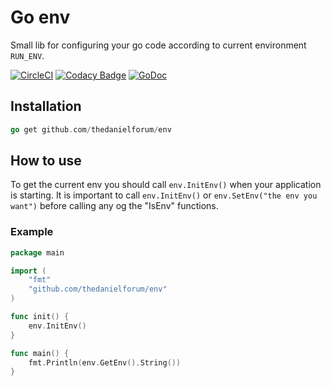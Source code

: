 # Go env

Small lib for configuring your go code according to current environment `RUN_ENV`.

[![CircleCI](https://circleci.com/gh/thedanielforum/env.svg?style=svg)](https://circleci.com/gh/thedanielforum/env) [![Codacy Badge](https://api.codacy.com/project/badge/Grade/0c235721a7c34876be2b7c3b77444173)](https://www.codacy.com/app/thedanielforum/env?utm_source=github.com&amp;utm_medium=referral&amp;utm_content=thedanielforum/env&amp;utm_campaign=Badge_Grade) [![GoDoc](https://godoc.org/github.com/thedanielforum/env?status.svg)](https://godoc.org/github.com/thedanielforum/env)

## Installation
```go
go get github.com/thedanielforum/env
```

## How to use
To get the current env you should call `env.InitEnv()` when your application is starting.
It is important to call `env.InitEnv()` or `env.SetEnv("the env you want")` before calling any og the "IsEnv" functions.

### Example
```go
package main

import (
    "fmt"
    "github.com/thedanielforum/env"
)

func init() {
    env.InitEnv()
}

func main() {
    fmt.Println(env.GetEnv().String())
}
```
